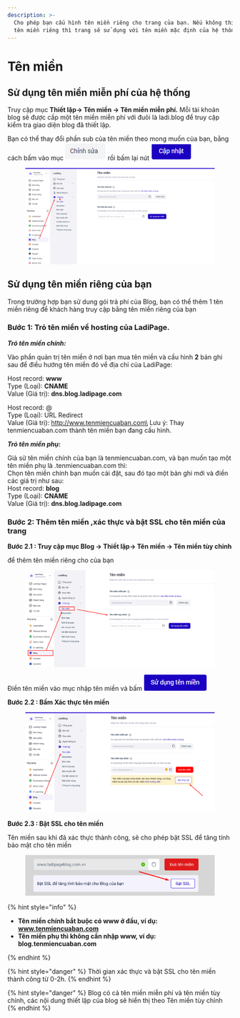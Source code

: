 ```yaml
---
description: >-
  Cho phép bạn cấu hình tên miền riêng cho trang của bạn. Nếu không thiết lập
  tên miền riêng thì trang sẽ sử dụng với tên miền mặc định của hệ thống
---
```


# Tên miền

## Sử dụng tên miền miễn phí của hệ thống&#x20;

Truy cập mục **Thiết lập-> Tên miền -> Tên miền miễn phí.**  Mỗi tài khoản blog sẽ được cấp một tên miền miễn phí  với đuôi là ladi.blog để truy cập kiểm tra giao diện blog đã thiết lập.

Bạn có thể thay đổi phần sub của tên miền theo mong muốn của bạn, bằng cách bấm vào mục ![](<../../.gitbook/assets/image (154).png>) rồi bấm lại nút ![](<../../.gitbook/assets/image (155).png>)

<figure><img src="../../.gitbook/assets/image (1363).png" alt=""><figcaption></figcaption></figure>

## Sử dụng tên miền riêng của bạn

Trong trường hợp bạn sử dung gói trả phí của Blog, bạn có thể thêm 1 tên miền riêng để khách hàng truy cập bằng tên miền riêng của bạn

### **Bước 1: Trỏ tên miền về hosting của LadiPage.**

_**Trỏ tên miền chính:**_

Vào phần quản trị tên miền ở nơi bạn mua tên miền và cấu hình **2** bản ghi sau để điều hướng tên miền đó về địa chỉ của LadiPage:

Host record: **www**\
Type (Loại): **CNAME**\
Value (Giá trị): **dns.blog.ladipage.com**

Host record: @\
Type (Loại): URL Redirect\
Value (Giá trị):   http://www.tenmiencuaban.com\
Lưu ý: Thay tenmiencuaban.com thành tên miền bạn đang cấu hình.

_**Trỏ tên miền phụ:**_

Giả sử tên miền chính của bạn là tenmiencuaban.com, và bạn muốn tạo một tên miền phụ là .tenmiencuaban.com thì:\
Chọn tên miền chính bạn muốn cài đặt, sau đó tạo một bản ghi mới và điền các giá trị như sau:\
Host record: **blog**\
Type (Loại): **CNAME**\
Value (Giá trị): **dns.blog.ladipage.com**

### **Bước 2: Thêm tên miền ,xác thực và bật SSL cho tên miền của trang**&#x20;

**Bước 2.1 : Truy cập mục  Blog  -> Thiết lập-> Tên miền -> Tên miền tùy chỉnh**&#x20;

để thêm tên miền riêng cho  của bạn&#x20;

<figure><img src="../../.gitbook/assets/image (1364).png" alt=""><figcaption></figcaption></figure>

Điền tên miền vào mục nhập tên miền và bấm ![](<../../.gitbook/assets/image (157).png>)

**Bước 2.2 : Bấm Xác thực tên miền**&#x20;

<figure><img src="../../.gitbook/assets/image (1365).png" alt=""><figcaption></figcaption></figure>

**Bước 2.3 : Bật SSL cho tên miền**&#x20;

Tên miền sau khi đã xác thực thành công, sẽ cho phép bật SSL để tăng tính bảo mật cho tên miền&#x20;

<figure><img src="../../.gitbook/assets/image (159).png" alt=""><figcaption></figcaption></figure>

{% hint style="info" %}
* **Tên miền chính bắt buộc có www ở đầu, ví dụ: www.tenmiencuaban.com**
* **Tên miền phụ thì không cần nhập www, ví dụ: blog.tenmiencuaban.com**


{% endhint %}

{% hint style="danger" %}
Thời gian xác thực và bật SSL cho tên miền thành công từ 0-2h.
{% endhint %}

{% hint style="danger" %}
Blog có cả tên miền miễn phí và tên miền tùy chỉnh, các nội dung thiết lập của blog sẽ hiển thị theo Tên miền tùy chỉnh&#x20;
{% endhint %}
